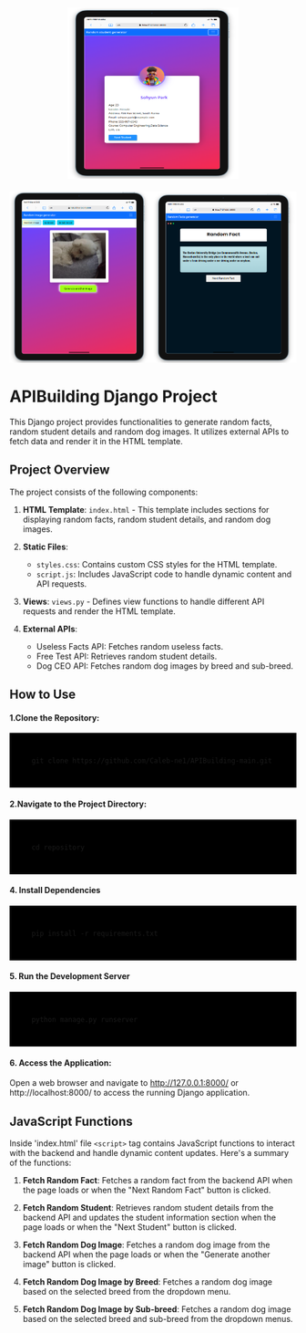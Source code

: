 
<div style="display: flex; flex-direction: column; align-items: center;">
    <div style="margin-bottom: 20px;">
        <img src="/static/images/random-student-page.png" alt="Random student Page" width="300" height="300">
    </div>
    <div style="display: flex; justify-content: center;">
        <div style="flex: 1;">
            <img src="/static/images/random-dog-page.png" alt="Image 1" width="300" height="300">
        </div>
        <div style="flex: 1;">
            <img src="/static/images/random-fact-page.png" alt="Image 2" width="300" height="300">
        </div>
    </div>
</div>

# APIBuilding Django Project

This Django project provides functionalities to generate random facts, random student details and random dog images. It utilizes external APIs to fetch data and render it in the HTML template.

## Project Overview

The project consists of the following components:

1. **HTML Template**: `index.html` - This template includes sections for displaying random facts, random student details, and random dog images.

2. **Static Files**:
   - `styles.css`: Contains custom CSS styles for the HTML template.
   - `script.js`: Includes JavaScript code to handle dynamic content and API requests.

3. **Views**: `views.py` - Defines view functions to handle different API requests and render the HTML template.

4. **External APIs**:
   - Useless Facts API: Fetches random useless facts.
   - Free Test API: Retrieves random student details.
   - Dog CEO API: Fetches random dog images by breed and sub-breed.

## How to Use

#### 1.Clone the Repository:
<div style="background-color: black; padding: 10px;">
    <pre><code>
    git clone https://github.com/Caleb-ne1/APIBuilding-main.git
    </code></pre>
</div>

#### 2.Navigate to the Project Directory:
<div style="background-color: black; padding: 10px;">
    <pre><code>
    cd repository
    </code></pre>
</div>

#### 4. Install Dependencies
<div style="background-color: black; padding: 10px;">
    <pre><code>
    pip install -r requirements.txt
    </code></pre>
</div>

#### 5. Run the Development Server
<div style="background-color: black; padding: 10px;">
    <pre><code>
    python manage.py runserver
    </code></pre>
</div>

#### 6. Access the Application:
Open a web browser and navigate to http://127.0.0.1:8000/ or http://localhost:8000/ to access the running Django application.

## JavaScript Functions

Inside 'index.html' file `<script>` tag  contains JavaScript functions to interact with the backend and handle dynamic content updates. Here's a summary of the functions:

1. **Fetch Random Fact**: Fetches a random fact from the backend API when the page loads or when the "Next Random Fact" button is clicked.

2. **Fetch Random Student**: Retrieves random student details from the backend API and updates the student information section when the page loads or when the "Next Student" button is clicked.

3. **Fetch Random Dog Image**: Fetches a random dog image from the backend API when the page loads or when the "Generate another image" button is clicked.

4. **Fetch Random Dog Image by Breed**: Fetches a random dog image based on the selected breed from the dropdown menu.

5. **Fetch Random Dog Image by Sub-breed**: Fetches a random dog image based on the selected breed and sub-breed from the dropdown menus.

